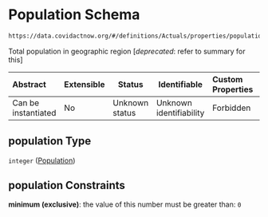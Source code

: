 # Population Schema

```txt
https://data.covidactnow.org/#/definitions/Actuals/properties/population
```

Total population in geographic region [*deprecated*: refer to summary for this]


| Abstract            | Extensible | Status         | Identifiable            | Custom Properties | Additional Properties | Access Restrictions | Defined In                                                   |
| :------------------ | ---------- | -------------- | ----------------------- | :---------------- | --------------------- | ------------------- | ------------------------------------------------------------ |
| Can be instantiated | No         | Unknown status | Unknown identifiability | Forbidden         | Allowed               | none                | [schemas.json\*](../out/schemas.json "open original schema") |

## population Type

`integer` ([Population](schemas-definitions-actuals-properties-population.md))

## population Constraints

**minimum (exclusive)**: the value of this number must be greater than: `0`
